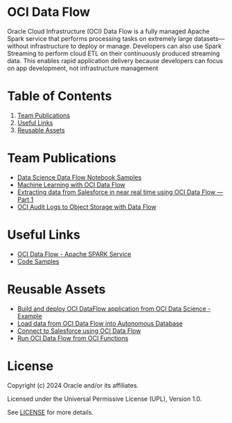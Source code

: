 # OCI Data Flow
Oracle Cloud Infrastructure (OCI) Data Flow is a fully managed Apache Spark service that performs processing tasks on extremely large datasets—without infrastructure to deploy or manage. Developers can also use Spark Streaming to perform cloud ETL on their continuously produced streaming data. This enables rapid application delivery because developers can focus on app development, not infrastructure management

# Table of Contents

1. [Team Publications](#team-publications) 
2. [Useful Links](#useful-links)
3. [Reusable Assets](#reusable-assets)

# Team Publications

- [Data Science Data Flow Notebook Samples](https://github.com/oracle-samples/oci-data-science-ai-samples/tree/main/notebook_examples)
- [Machine Learning with OCI Data Flow](https://www.youtube.com/watch?v=A6uVbK7wQb4)  
- [Extracting data from Salesforce in near real time using OCI Data Flow — Part 1](https://medium.com/@eloi-lopes29/extracting-data-from-salesforce-in-near-real-time-using-oci-data-flow-part-1-f096886b9fcd)
- [OCI Audit Logs to Object Storage with Data Flow](https://blogs.oracle.com/cloud-infrastructure/post/behind-the-scenes-shrinking-log-analysis)

# Useful Links

- [OCI Data Flow - Apache SPARK Service](https://www.oracle.com/big-data/data-flow/)
- [Code Samples](https://github.com/oracle-samples/oracle-dataflow-samples)

# Reusable Assets

- [Build and deploy OCI DataFlow application from OCI Data Science - Example](https://github.com/oracle-devrel/technology-engineering/tree/main/data-platform/open-source-data-platforms/oci-data-flow/code-examples/build-and-deploy-app-from-oci-ds)
- [Load data from OCI Data Flow into Autonomous Database](https://github.com/oracle-devrel/technology-engineering/tree/main/data-platform/open-source-data-platforms/oci-data-flow/code-examples/load-data-to-adw)
- [Connect to Salesforce using OCI Data Flow](https://github.com/oracle-devrel/technology-engineering/tree/main/data-platform/open-source-data-platforms/oci-data-flow/code-examples/salesforce)
- [Run OCI Data Flow from OCI Functions](https://github.com/oracle-devrel/technology-engineering/tree/main/data-platform/open-source-data-platforms/oci-data-flow/code-examples/run-from-functions)
                                                     
# License

Copyright (c) 2024 Oracle and/or its affiliates.

Licensed under the Universal Permissive License (UPL), Version 1.0.

See [LICENSE](https://github.com/oracle-devrel/technology-engineering/blob/main/LICENSE) for more details.
